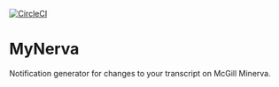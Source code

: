 [![CircleCI](https://circleci.com/gh/TanklesXL/MyNerva.svg?style=svg)](https://circleci.com/gh/TanklesXL/MyNerva)
# MyNerva
Notification generator for changes to your transcript on McGill Minerva.
